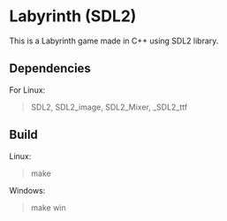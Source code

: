 # Labyrinth (SDL2)

This is a Labyrinth game made in C++ using SDL2 library.

## Dependencies

For Linux:

> SDL2, SDL2_image, SDL2_Mixer, _SDL2_ttf

## Build

Linux:

> make

Windows:

> make win
